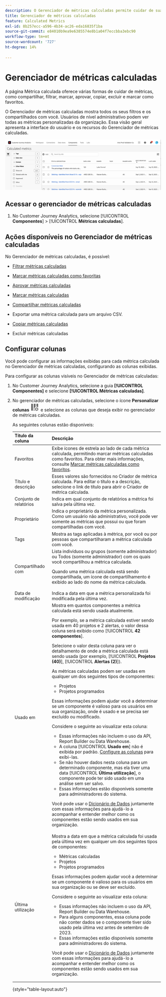 ```yaml
---
description: O Gerenciador de métricas calculadas permite cuidar de suas métricas de várias maneiras, como compartilhar, filtrar, marcar, aprovar, copiar, excluir e marcar como favoritos.
title: Gerenciador de métricas calculadas
feature: Calculated Metrics
exl-id: 8b257ecc-a596-4b34-ac26-eda16835f1ba
source-git-commit: e84010b9ea9e6385574e8b1a04f7eccbba3ebc90
workflow-type: tm+mt
source-wordcount: '727'
ht-degree: 14%

---
```


# Gerenciador de métricas calculadas

A página Métrica calculada oferece várias formas de cuidar de métricas, como compartilhar, filtrar, marcar, aprovar, copiar, excluir e marcar como favoritos.

O Gerenciador de métricas calculadas mostra todos os seus filtros e os compartilhados com você. Usuários de nível administrativo podem ver todas as métricas personalizadas da organização. Essa visão geral apresenta a interface do usuário e os recursos do Gerenciador de métricas calculadas.

![Janela de métricas calculadas mostrando os filtros disponíveis.](assets/calc-metric-manager.png)

## Acessar o gerenciador de métricas calculadas

1. No Customer Journey Analytics, selecione [!UICONTROL **Componentes**] > [!UICONTROL **Métricas calculadas**].

## Ações disponíveis no Gerenciador de métricas calculadas

No Gerenciador de métricas calculadas, é possível:

* [Filtrar métricas calculadas](/help/components/calc-metrics/cm-workflow/cm-filter.md)

* [Marcar métricas calculadas como favoritas](/help/components/calc-metrics/cm-workflow/cm-favorite.md)

* [Aprovar métricas calculadas](/help/components/calc-metrics/cm-workflow/cm-approving.md)

* [Marcar métricas calculadas](/help/components/calc-metrics/cm-workflow/cm-tagging.md)

* [Compartilhar métricas calculadas](/help/components/calc-metrics/cm-workflow/cm-sharing.md)

* Exportar uma métrica calculada para um arquivo CSV.

* [Copiar métricas calculadas](/help/components/calc-metrics/cm-workflow/cm-copy.md)

* Excluir métricas calculadas

## Configurar colunas

Você pode configurar as informações exibidas para cada métrica calculada no Gerenciador de métricas calculadas, configurando as colunas exibidas.

Para configurar as colunas visíveis no Gerenciador de métricas calculadas:

1. No Customer Journey Analytics, selecione a guia **[!UICONTROL Componentes]** e selecione **[!UICONTROL Métricas calculadas]**.

1. No gerenciador de métricas calculadas, selecione o ícone **Personalizar colunas** ![Ícone Personalizar colunas](assets/customize-columns-icon.png) e selecione as colunas que deseja exibir no gerenciador de métricas calculadas.

   As seguintes colunas estão disponíveis:

   | Título da coluna | Descrição |
   |---|---|
   | Favoritos | Exibe ícones de estrela ao lado de cada métrica calculada, permitindo marcar métricas calculadas como favoritos. Para obter mais informações, consulte [Marcar métricas calculadas como favoritos](/help/components/calc-metrics/cm-workflow/cm-favorite.md). |
   | Título e descrição | Esses valores são fornecidos no Criador de métrica calculada. Para editar o título e a descrição, selecione o link de título para abrir o Criador de métrica calculada. |
   | Conjunto de relatórios | Indica em qual conjunto de relatórios a métrica foi salva pela última vez. |
   | Proprietário | Indica o proprietário da métrica personalizada. Como um usuário não administrativo, você pode ver somente as métricas que possui ou que foram compartilhadas com você. |
   | Tags | Mostra as tags aplicadas à métrica, por você ou por pessoas que compartilharam a métrica calculada com você. |
   | Compartilhado com | Lista indivíduos ou grupos (somente administrador) ou Todos (somente administrador) com os quais você compartilhou a métrica calculada. <p>Quando uma métrica calculada está sendo compartilhada, um ícone de compartilhamento é exibido ao lado do nome da métrica calculada.</p> |
   | Data de modificação | Indica a data em que a métrica personalizada foi modificada pela última vez. |
   | Usado em | Mostra em quantos componentes a métrica calculada está sendo usada atualmente. <p>Por exemplo, se a métrica calculada estiver sendo usada em 40 projetos e 2 alertas, o valor dessa coluna será exibido como [!UICONTROL **42 componentes**].</p> <p>Selecione o valor desta coluna para ver o detalhamento de onde a métrica calculada está sendo usada (por exemplo, [!UICONTROL **Projetos (40)**], [!UICONTROL **Alertas (2)**]).</p><p>As métricas calculadas podem ser usadas em qualquer um dos seguintes tipos de componentes:</p> <ul><li>Projetos</li><li>Projetos programados</li></ul><p>Essas informações podem ajudar você a determinar se um componente é valioso para os usuários em sua organização, onde é usado e se precisa ser excluído ou modificado.</p><p>Considere o seguinte ao visualizar esta coluna:</p><ul><li>Essas informações não incluem o uso da API, Report Builder ou Data Warehouse.</li><li>A coluna [!UICONTROL **Usado em**] não é exibida por padrão. [Configure as colunas](#configure-columns) para exibi-las.</li><li>Se não houver dados nesta coluna para um determinado componente, mas ela tiver uma data [!UICONTROL **Última utilização**], o componente pode ter sido usado em uma análise sem ser salvo.</li><li>Essas informações estão disponíveis somente para administradores do sistema.</li></ul><p>Você pode usar o [Dicionário de Dados](/help/components/data-dictionary/data-dictionary-overview.md) juntamente com essas informações para ajudá-lo a acompanhar e entender melhor como os componentes estão sendo usados em sua organização.</p> |
   | Última utilização | Mostra a data em que a métrica calculada foi usada pela última vez em qualquer um dos seguintes tipos de componentes: <ul><li>Métricas calculadas</li><li>Projetos</li><li>Projetos programados</li></ul> <p>Essas informações podem ajudar você a determinar se um componente é valioso para os usuários em sua organização ou se deve ser excluído.</p><p>Considere o seguinte ao visualizar esta coluna:</p><ul><li>Essas informações não incluem o uso da API, Report Builder ou Data Warehouse.</li><li>Para alguns componentes, essa coluna pode não conter dados se o componente tiver sido usado pela última vez antes de setembro de 2023.</li><li>Essas informações estão disponíveis somente para administradores do sistema.</li></ul><p>Você pode usar o [Dicionário de Dados](/help/components/data-dictionary/data-dictionary-overview.md) juntamente com essas informações para ajudá-lo a acompanhar e entender melhor como os componentes estão sendo usados em sua organização. |

   {style="table-layout:auto"}

